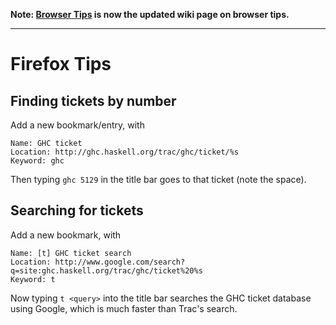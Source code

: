 
**Note: [Browser Tips](browser-tips) is now the updated wiki page on browser tips.**


---


# Firefox Tips


## Finding tickets by number



Add a new bookmark/entry, with


```wiki
Name: GHC ticket
Location: http://ghc.haskell.org/trac/ghc/ticket/%s
Keyword: ghc
```


Then typing `ghc 5129` in the title bar goes to that ticket (note the
space).


## Searching for tickets



Add a new bookmark, with


```wiki
Name: [t] GHC ticket search
Location: http://www.google.com/search?q=site:ghc.haskell.org/trac/ghc/ticket%20%s
Keyword: t
```


Now typing `t <query>` into the title bar searches the GHC ticket
database using Google, which is much faster than Trac's search.


